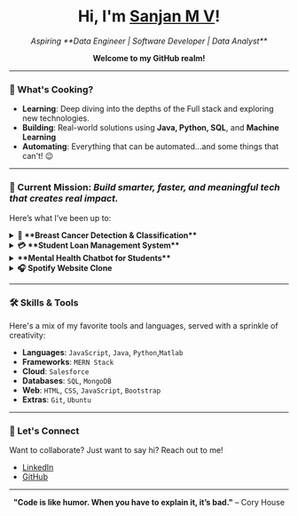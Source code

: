 <div align="center">
  <h1>Hi, I'm <a href="https://github.com/SanjanMV">Sanjan M V</a>!</h1>
  <p><em>Aspiring **Data Engineer | Software Developer | Data Analyst**</em></p>
  <p><strong>Welcome to my GitHub realm!</strong></p>
  <a href="https://github.com/SanjanMV">
  </a>
</div>

---

### 🚀 What's Cooking?

- **Learning**: Deep diving into the depths of the Full stack and exploring new technologies.
- **Building**: Real-world solutions using **Java, Python, SQL**, and **Machine Learning**  
- **Automating**: Everything that can be automated...and some things that can't! 😉

---

### 🎯 Current Mission: *Build smarter, faster, and meaningful tech that creates real impact.*

Here’s what I’ve been up to:

<details>
  <summary><b>🧠 **Breast Cancer Detection & Classification**  </b></summary>
  <blockquote>
  A Machine learning model that detects the breast cancer cells and classifies the type of breast cancer and the stage of the cancer with patient info. 
  </blockquote>
</details>

<details>
  <summary><b>💳 **Student Loan Management System** </b></summary>
  <blockquote>
 A full-stack solution to manage student loan applications, status tracking, and EMI calculations.
  </blockquote>
</details>

<details>
  <summary><b>**Mental Health Chatbot for Students** </b></summary>
  <blockquote>
  An chatbot that interacts with students, built for mental wellness awareness.
  </blockquote>
</details>

<details>
  <summary><b>🎧 Spotify Website Clone</b></summary>
  <blockquote>
  Why just listen to music when you can also clone your favorite music platform? Created a Spotify clone with a slick interface using HTML, CSS, and Bootstrap. Rock on!
  </blockquote>
</details>

---

### 🛠 Skills & Tools

Here's a mix of my favorite tools and languages, served with a sprinkle of creativity:

- **Languages**: `JavaScript`, `Java`, `Python`,`Matlab`
- **Frameworks**: `MERN Stack`
- **Cloud**: `Salesforce`
- **Databases**: `SQL`, `MongoDB`
- **Web**: `HTML`, `CSS`, `JavaScript`, `Bootstrap`
- **Extras**: `Git`, `Ubuntu`

---

### 🌟 Let's Connect

Want to collaborate? Just want to say hi? Reach out to me!

- [LinkedIn](www.linkedin.com/in/sanjan-m-v-545aa432a)
- [GitHub](https://github.com/SanjanMV)

---

<p align="center">
  <strong>"Code is like humor. When you have to explain it, it’s bad."</strong> – Cory House
</p>
